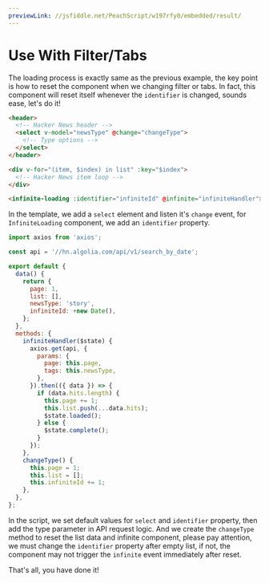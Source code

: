 ```yaml
---
previewLink: //jsfiddle.net/PeachScript/w197rfy0/embedded/result/
---
```


# Use With Filter/Tabs

The loading process is exactly same as the previous example, the key point is how to reset the component when we changing filter or tabs. In fact, this component will reset itself whenever the `identifier` is changed, sounds ease, let's do it!

``` html {12}
<header>
  <!-- Hacker News header -->
  <select v-model="newsType" @change="changeType">
    <!-- Type options -->
  </select>
</header>

<div v-for="(item, $index) in list" :key="$index">
  <!-- Hacker News item loop -->
</div>

<infinite-loading :identifier="infiniteId" @infinite="infiniteHandler"></infinite-loading>
```

In the template, we add a `select` element and listen it's `change` event, for `InfiniteLoading` component, we add an `identifier` property.

``` js {10,11,19,31,32,33,34,35}
import axios from 'axios';

const api = '//hn.algolia.com/api/v1/search_by_date';

export default {
  data() {
    return {
      page: 1,
      list: [],
      newsType: 'story',
      infiniteId: +new Date(),
    };
  },
  methods: {
    infiniteHandler($state) {
      axios.get(api, {
        params: {
          page: this.page,
          tags: this.newsType,
        },
      }).then(({ data }) => {
        if (data.hits.length) {
          this.page += 1;
          this.list.push(...data.hits);
          $state.loaded();
        } else {
          $state.complete();
        }
      });
    },
    changeType() {
      this.page = 1;
      this.list = [];
      this.infiniteId += 1;
    },
  },
};
```

In the script, we set default values for `select` and `identifier` property, then add the type parameter in API request logic. And we create the `changeType` method to reset the list data and infinite component, please pay attention, we must change the `identifier` property after empty list, if not, the component may not trigger the `infinite` event immediately after reset.

That's all, you have done it!
